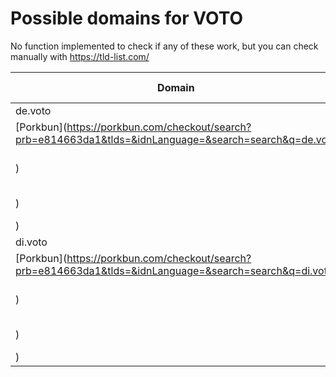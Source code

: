 # Possible domains for VOTO

No function implemented to check if any of these work, but you can check manually with https://tld-list.com/

| Domain | Porkbun | NameCheap | Google Domains |
|---|---|---|---|
| de.voto | [Porkbun](https://porkbun.com/checkout/search?prb=e814663da1&tlds=&idnLanguage=&search=search&q=de.voto) | [Namecheap](https://www.namecheap.com/domains/registration/results/?domain=de.voto) | [Google](https://domains.google.com/registrar/search?searchTerm=de.voto) |
| di.voto | [Porkbun](https://porkbun.com/checkout/search?prb=e814663da1&tlds=&idnLanguage=&search=search&q=di.voto) | [Namecheap](https://www.namecheap.com/domains/registration/results/?domain=di.voto) | [Google](https://domains.google.com/registrar/search?searchTerm=di.voto) |
